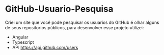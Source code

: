 # GitHub-Usuario-Pesquisa

Criei um site que você pode pesquisar os usuarios do GitHub é olhar alguns de seus repositorios públicos,
para desenvolver esse projeto utilizei:
 - Angular
 - Typescript
 - API https://api.github.com/users
